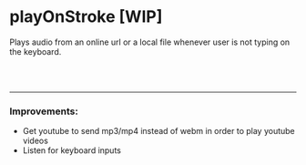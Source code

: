 # playOnStroke [WIP]

Plays audio from an online url or a local file whenever user is not typing on the keyboard.

<br/>
<br/>

---

### Improvements:
 - Get youtube to send mp3/mp4 instead of webm in order to play youtube videos
 - Listen for keyboard inputs
